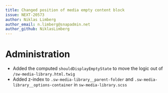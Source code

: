 ```yaml
---
title: Changed position of media empty content block
issue: NEXT-20573
author: Niklas Limberg
author_email: n.limberg@snapadmin.net
author_github: NiklasLimberg
---
```

# Administration
* Added the computed `shouldDisplayEmptyState` to move the logic out of `/sw-media-library.html.twig`
* Added z-index to `.sw-media-library__parent-folder` and `.sw-media-library__options-container` in `sw-media-library.scss`
